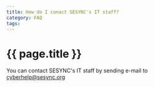 ```yaml
---
title: How do I conact SESYNC's IT staff?
category: FAQ
tags:
---
```


# {{ page.title }}

You can contact SESYNC's IT staff by sending e-mail to cyberhelp@sesync.org
